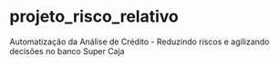# projeto_risco_relativo
Automatização da Análise de Crédito - Reduzindo riscos e agilizando decisões no banco Super Caja
